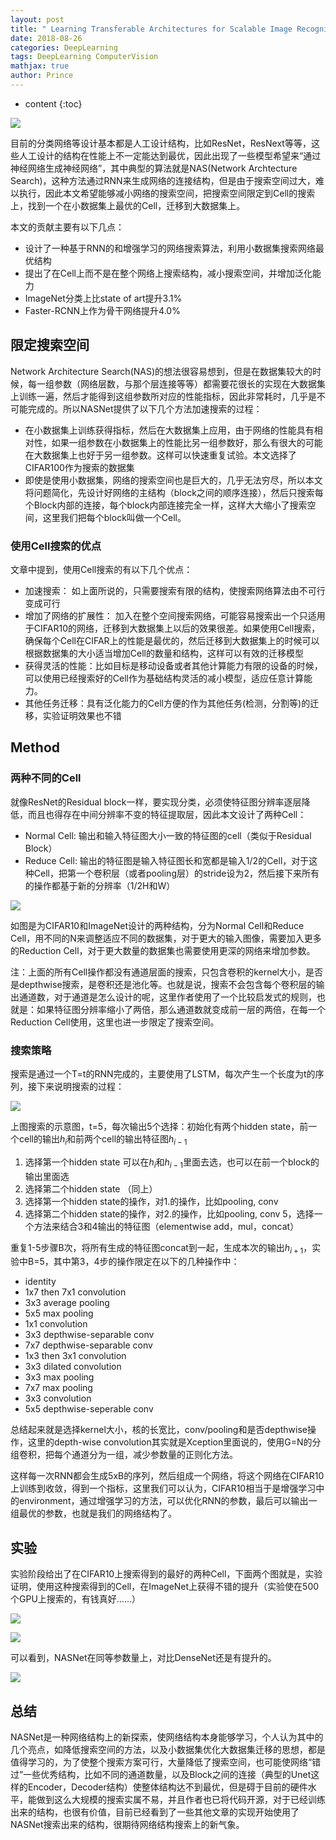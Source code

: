 ```yaml
---
layout: post
title: " Learning Transferable Architectures for Scalable Image Recognition(NASNet)"
date: 2018-08-26
categories: DeepLearning
tags: DeepLearning ComputerVision
mathjax: true
author: Prince
---
```


* content
{:toc}

![](http://princepicbed.oss-cn-beijing.aliyuncs.com/blog_20180826205007.png)

目前的分类网络等设计基本都是人工设计结构，比如ResNet，ResNext等等，这些人工设计的结构在性能上不一定能达到最优，因此出现了一些模型希望来“通过神经网络生成神经网络”，其中典型的算法就是NAS(Network Archtecture Search)，这种方法通过RNN来生成网络的连接结构，但是由于搜索空间过大，难以执行，因此本文希望能够减小网络的搜索空间，把搜索空间限定到Cell的搜索上，找到一个在小数据集上最优的Cell，迁移到大数据集上。

本文的贡献主要有以下几点：

- 设计了一种基于RNN的和增强学习的网络搜索算法，利用小数据集搜索网络最优结构
- 提出了在Cell上而不是在整个网络上搜索结构，减小搜索空间，并增加泛化能力
- ImageNet分类上比state of art提升3.1%
- Faster-RCNN上作为骨干网络提升4.0%




## 限定搜索空间

Network Architecture Search(NAS)的想法很容易想到，但是在数据集较大的时候，每一组参数（网络层数，与那个层连接等等）都需要花很长的实现在大数据集上训练一遍，然后才能得到这组参数所对应的性能指标，因此非常耗时，几乎是不可能完成的。所以NASNet提供了以下几个方法加速搜索的过程：

- 在小数据集上训练获得指标，然后在大数据集上应用，由于网络的性能具有相对性，如果一组参数在小数据集上的性能比另一组参数好，那么有很大的可能在大数据集上也好于另一组参数。这样可以快速重复试验。本文选择了CIFAR100作为搜索的数据集
- 即使是使用小数据集，网络的搜索空间也是巨大的，几乎无法穷尽，所以本文将问题简化，先设计好网络的主结构（block之间的顺序连接），然后只搜索每个Block内部的连接，每个block内部连接完全一样，这样大大缩小了搜索空间，这里我们把每个block叫做一个Cell。

### 使用Cell搜索的优点

文章中提到，使用Cell搜索的有以下几个优点：

- 加速搜索： 如上面所说的，只需要搜索有限的结构，使搜索网络算法由不可行变成可行
- 增加了网络的扩展性： 加入在整个空间搜索网络，可能容易搜索出一个只适用于CIFAR10的网络，迁移到大数据集上以后的效果很差。如果使用Cell搜索，确保每个Cell在CIFAR上的性能是最优的，然后迁移到大数据集上的时候可以根据数据集的大小适当增加Cell的数量和结构，这样可以有效的迁移模型
- 获得灵活的性能：比如目标是移动设备或者其他计算能力有限的设备的时候，可以使用已经搜索好的Cell作为基础结构灵活的减小模型，适应任意计算能力。
- 其他任务迁移：具有泛化能力的Cell方便的作为其他任务(检测，分割等)的迁移，实验证明效果也不错

## Method

### 两种不同的Cell

就像ResNet的Residual block一样，要实现分类，必须使特征图分辨率逐层降低，而且也得存在中间分辨率不变的特征提取层，因此本文设计了两种Cell：

- Normal Cell: 输出和输入特征图大小一致的特征图的cell（类似于Residual Block）
- Reduce Cell: 输出的特征图是输入特征图长和宽都是输入1/2的Cell，对于这种Cell，把第一个卷积层（或者pooling层）的stride设为2，然后接下来所有的操作都基于新的分辨率（1/2H和W）

![](http://princepicbed.oss-cn-beijing.aliyuncs.com/blog_20180826203701.png)

如图是为CIFAR10和ImageNet设计的两种结构，分为Normal Cell和Reduce Cell，用不同的N来调整适应不同的数据集，对于更大的输入图像，需要加入更多的Reduction Cell，对于更大数量的数据集也需要使用更深的网络来增加参数。

注：上面的所有Cell操作都没有通道层面的搜索，只包含卷积的kernel大小，是否是depthwise搜索，是卷积还是池化等。也就是说，搜索不会包含每个卷积层的输出通道数，对于通道是怎么设计的呢，这里作者使用了一个比较启发式的规则，也就是：如果特征图分辨率缩小了两倍，那么通道数就变成前一层的两倍，在每一个Reduction Cell使用，这里也进一步限定了搜索空间。

### 搜索策略

搜索是通过一个T=t的RNN完成的，主要使用了LSTM，每次产生一个长度为t的序列，接下来说明搜索的过程：

![](http://princepicbed.oss-cn-beijing.aliyuncs.com/blog_20180826205007.png)

上图搜索的示意图，t=5，每次输出5个选择：初始化有两个hidden state，前一个cell的输出$h_i$和前两个cell的输出特征图$h_{i-1}$
1. 选择第一个hidden state 可以在$h_i$和$h_{i-1}$里面去选，也可以在前一个block的输出里面选
2. 选择第二个hidden state （同上）
3. 选择第一个hidden state的操作，对1.的操作，比如pooling, conv
4. 选择第二个hidden state的操作，对2.的操作，比如pooling, conv
5，选择一个方法来结合3和4输出的特征图（elementwise add，mul，concat）

重复1-5步骤B次，将所有生成的特征图concat到一起，生成本次的输出$h_{i+1}$，实验中B=5，其中第3，4步的操作限定在以下的几种操作中：

- identity
- 1x7 then 7x1 convolution
- 3x3 average pooling
- 5x5 max pooling
- 1x1 convolution
- 3x3 depthwise-separable conv
- 7x7 depthwise-separable conv
- 1x3 then 3x1 convolution
- 3x3 dilated convolution
- 3x3 max pooling
- 7x7 max pooling
- 3x3 convolution
- 5x5 depthwise-seperable conv

总结起来就是选择kernel大小，核的长宽比，conv/pooling和是否depthwise操作，这里的depth-wise convolution其实就是Xception里面说的，使用G=N的分组卷积，把每个通道分为一组，减少参数量的正则化方法。

这样每一次RNN都会生成5xB的序列，然后组成一个网络，将这个网络在CIFAR10上训练到收敛，得到一个指标，这里我们可以认为，CIFAR10相当于是增强学习中的environment，通过增强学习的方法，可以优化RNN的参数，最后可以输出一组最优的参数，也就是我们的网络结构了。



## 实验

实验阶段给出了在CIFAR10上搜索得到的最好的两种Cell，下面两个图就是，实验证明，使用这种搜索得到的Cell，在ImageNet上获得不错的提升（实验使在500个GPU上搜索的，有钱真好……）

![](http://princepicbed.oss-cn-beijing.aliyuncs.com/blog_20180826212119.png)

![](http://princepicbed.oss-cn-beijing.aliyuncs.com/blog_20180826212144.png)



可以看到，NASNet在同等参数量上，对比DenseNet还是有提升的。

![](http://princepicbed.oss-cn-beijing.aliyuncs.com/blog_20180826212837.png)

## 总结

NASNet是一种网络结构上的新探索，使网络结构本身能够学习，个人认为其中的几个亮点，如降低搜索空间的方法，以及小数据集优化大数据集迁移的思想，都是值得学习的，为了使整个搜索方案可行，大量降低了搜索空间，也可能使网络“错过”一些优秀结构，比如不同的通道数量，以及Block之间的连接（典型的Unet这样的Encoder，Decoder结构）使整体结构达不到最优，但是碍于目前的硬件水平，能做到这么大规模的搜索实属不易，并且作者也已将代码开源，对于已经训练出来的结构，也很有价值，目前已经看到了一些其他文章的实现开始使用了NASNet搜索出来的结构，很期待网络结构搜索上的新气象。







